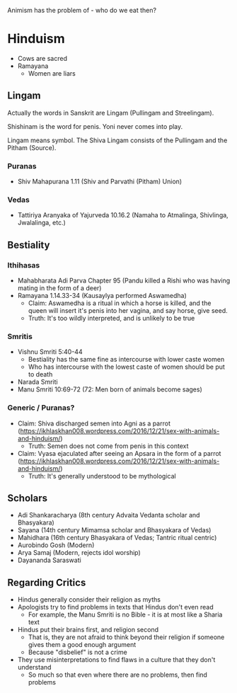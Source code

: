 Animism has the problem of - who do we eat then?
# Hinduism
- Cows are sacred
- Ramayana
	- Women are liars
## Lingam
Actually the words in Sanskrit are Lingam (Pullingam and Streelingam).

Shishinam is the word for penis.
Yoni never comes into play.

Lingam means symbol.
The Shiva Lingam consists of the Pullingam and the Pitham (Source).
### Puranas
- Shiv Mahapurana 1.11 (Shiv and Parvathi (Pitham) Union)
### Vedas
- Tattiriya Aranyaka of Yajurveda 10.16.2 (Namaha to Atmalinga, Shivlinga, Jwalalinga, etc.)
## Bestiality
### Ithihasas
- Mahabharata Adi Parva Chapter 95 (Pandu killed a Rishi who was having mating in the form of a deer)
- Ramayana 1.14.33-34 (Kausaylya performed Aswamedha)
	- Claim: Aswamedha is a ritual in which a horse is killed, and the queen will insert it's penis into her vagina, and say horse, give seed.
	- Truth: It's too wildly interpreted, and is unlikely to be true
### Smritis
- Vishnu Smriti 5:40-44
	- Bestiality has the same fine as intercourse with lower caste women
	- Who has intercourse with the lowest caste of women should be put to death
- Narada Smriti
- Manu Smriti 10:69-72 (72: Men born of animals become sages)
### Generic / Puranas?
- Claim: Shiva discharged semen into Agni as a parrot (https://ikhlaskhan008.wordpress.com/2016/12/21/sex-with-animals-and-hinduism/)
	- Truth: Semen does not come from penis in this context
- Claim: Vyasa ejaculated after seeing an Apsara in the form of a parrot (https://ikhlaskhan008.wordpress.com/2016/12/21/sex-with-animals-and-hinduism/)
	- Truth: It's generally understood to be mythological
## Scholars
- Adi Shankaracharya (8th century Advaita Vedanta scholar and Bhasyakara)
- Sayana (14th century Mimamsa scholar and Bhasyakara of Vedas)
- Mahidhara (16th century Bhasyakara of Vedas; Tantric ritual centric)
- Aurobindo Gosh (Modern)
- Arya Samaj (Modern, rejects idol worship)
- Dayananda Saraswati 
## Regarding Critics
- Hindus generally consider their religion as myths
- Apologists try to find problems in texts that Hindus don't even read
	- For example, the Manu Smriti is no Bible - it is at most like a Sharia text
- Hindus put their brains first, and religion second
	- That is, they are not afraid to think beyond their religion if someone gives them a good enough argument
	- Because "disbelief" is not a crime
- They use misinterpretations to find flaws in a culture that they don't understand
	- So much so that even where there are no problems, then find problems